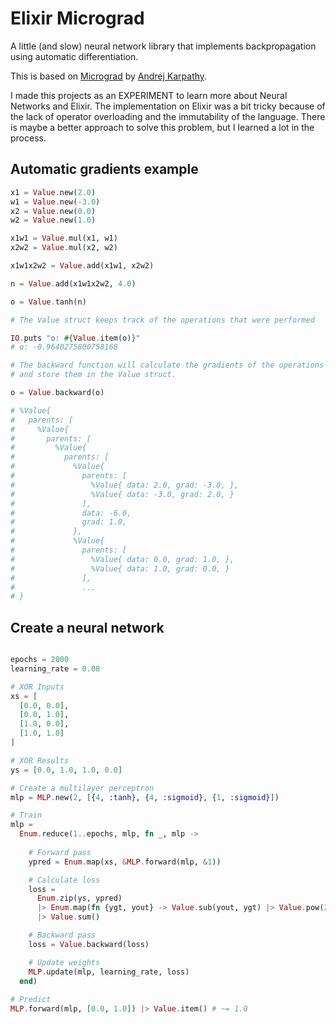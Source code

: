 # Elixir Micrograd

A little (and slow) neural network library that implements backpropagation using automatic differentiation.

This is based on [Micrograd](https://github.com/karpathy/micrograd) by [Andrej Karpathy](https://github.com/karpathy).

I made this projects as an EXPERIMENT to learn more about Neural Networks and Elixir. The implementation on Elixir was a bit
tricky because of the lack of operator overloading and the immutability of the language. There is maybe a better approach to
solve this problem, but I learned a lot in the process. 

## Automatic gradients example

```elixir
x1 = Value.new(2.0)
w1 = Value.new(-3.0)
x2 = Value.new(0.0)
w2 = Value.new(1.0)

x1w1 = Value.mul(x1, w1)
x2w2 = Value.mul(x2, w2)

x1w1x2w2 = Value.add(x1w1, x2w2)

n = Value.add(x1w1x2w2, 4.0)

o = Value.tanh(n)

# The Value struct keeps track of the operations that were performed

IO.puts "o: #{Value.item(o)}"
# o: -0.9640275800758168

# The backward function will calculate the gradients of the operations
# and store them in the Value struct.

o = Value.backward(o)

# %Value{
#   parents: [
#     %Value{
#       parents: [
#         %Value{
#           parents: [
#             %Value{
#               parents: [
#                 %Value{ data: 2.0, grad: -3.0, },
#                 %Value{ data: -3.0, grad: 2.0, }
#               ],
#               data: -6.0,
#               grad: 1.0,
#             },
#             %Value{
#               parents: [
#                 %Value{ data: 0.0, grad: 1.0, },
#                 %Value{ data: 1.0, grad: 0.0, }
#               ],
#               ...
# }

```

## Create a neural network

```elixir

epochs = 2000
learning_rate = 0.08

# XOR Inputs
xs = [
  [0.0, 0.0],
  [0.0, 1.0],
  [1.0, 0.0],
  [1.0, 1.0]
]

# XOR Results
ys = [0.0, 1.0, 1.0, 0.0]

# Create a multilayer perceptron
mlp = MLP.new(2, [{4, :tanh}, {4, :sigmoid}, {1, :sigmoid}])

# Train
mlp =
  Enum.reduce(1..epochs, mlp, fn _, mlp ->
  
    # Forward pass
    ypred = Enum.map(xs, &MLP.forward(mlp, &1))

    # Calculate loss
    loss =
      Enum.zip(ys, ypred)
      |> Enum.map(fn {ygt, yout} -> Value.sub(yout, ygt) |> Value.pow(2.0) end)
      |> Value.sum()

    # Backward pass
    loss = Value.backward(loss)

    # Update weights
    MLP.update(mlp, learning_rate, loss)
  end)
  
# Predict
MLP.forward(mlp, [0.0, 1.0]) |> Value.item() # ~= 1.0
```
